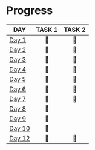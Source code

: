# Progress

| DAY                                                                             | TASK 1 | TASK 2 |
| ------------------------------------------------------------------------------- | :----: | :----: |
| [Day 1](https://github.com/kotlinski/advent-of-code/tree/main/src/2021/day-01)  |   🌟   |   🌟   |
| [Day 2](https://github.com/kotlinski/advent-of-code/tree/main/src/2021/day-02)  |   🌟   |   🌟   |
| [Day 3](https://github.com/kotlinski/advent-of-code/tree/main/src/2021/day-03)  |   🌟   |   🌟   |
| [Day 4](https://github.com/kotlinski/advent-of-code/tree/main/src/2021/day-04)  |   🌟   |   🌟   |
| [Day 5](https://github.com/kotlinski/advent-of-code/tree/main/src/2021/day-05)  |   🌟   |   🌟   |
| [Day 6](https://github.com/kotlinski/advent-of-code/tree/main/src/2021/day-06)  |   🌟   |   🌟   |
| [Day 7](https://github.com/kotlinski/advent-of-code/tree/main/src/2021/day-07)  |   🌟   |   🌟   |
| [Day 8](https://github.com/kotlinski/advent-of-code/tree/main/src/2021/day-08)  |   🌟   |        |
| [Day 9](https://github.com/kotlinski/advent-of-code/tree/main/src/2021/day-09)  |   🌟   |        |
| [Day 10](https://github.com/kotlinski/advent-of-code/tree/main/src/2021/day-10) |   🌟   |
| [Day 12](https://github.com/kotlinski/advent-of-code/tree/main/src/2021/day-12) |   🌟   |   🌟   |
